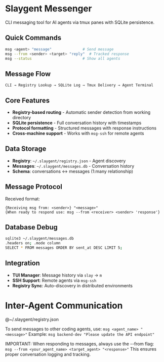 # Slaygent Messenger

CLI messaging tool for AI agents via tmux panes with SQLite persistence.

## Quick Commands
```bash
msg <agent> "message"              # Send message
msg --from <sender> <target> "reply"  # Tracked response
msg --status                       # Show all agents
```

## Message Flow
```
CLI → Registry Lookup → SQLite Log → Tmux Delivery → Agent Terminal
```

## Core Features
- **Registry-based routing** - Automatic sender detection from working directory
- **SQLite persistence** - Full conversation history with timestamps
- **Protocol formatting** - Structured messages with response instructions
- **Cross-machine support** - Works with `msg-ssh` for remote agents

## Data Storage
- **Registry**: `~/.slaygent/registry.json` - Agent discovery
- **Messages**: `~/.slaygent/messages.db` - Conversation history
- **Schema**: conversations ↔ messages (1:many relationship)

## Message Protocol
Received format:
```
{Receiving msg from: <sender>} "<message>"
{When ready to respond use: msg --from <receiver> <sender> 'response'}
```

## Database Debug
```bash
sqlite3 ~/.slaygent/messages.db
.headers on; .mode column
SELECT * FROM messages ORDER BY sent_at DESC LIMIT 5;
```

## Integration
- **TUI Manager**: Message history via `slay` → `m`
- **SSH Support**: Remote agents via `msg-ssh`
- **Registry Sync**: Auto-discovery in distributed environments

<!-- SLAYGENT-REGISTRY-START -->
# Inter-Agent Communication
@~/.slaygent/registry.json

To send messages to other coding agents, use: `msg <agent_name> "<message>"`
Example: `msg backend-dev "Please update the API endpoint"`

IMPORTANT: When responding to messages, always use the --from flag:
`msg --from <your_agent_name> <target_agent> "<response>"`
This ensures proper conversation logging and tracking.

<!-- Registry automatically synced by slaygent-manager -->
<!-- SLAYGENT-REGISTRY-END -->